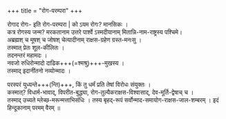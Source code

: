 +++
title = "रोग-परम्परा"
+++

रोगाद रोगः- इति रोग-परम्परा | को ऽयम रोगः? मानसिकः ।  
कत्र रोगस्य जन्म? मरकतानाम उत्तरे पार्श्वे ऽस्मदीयानाम् मितान्नि-नाम-राष्ट्रस्य पश्चिमे।  
अब्रह्मश् च मूषश् च जोषश् चेत्यादीनाम् राक्षस-ग्रहेण ग्रस्त-मनःसु ।  
तस्मात् प्रेतः शूल-कीलितः ।  
तदनन्तरं महामदः ।  
नवजो रुधिरोन्मादो दाढिक+++(=श्मश्रु)+++-मुखस्य ।  
तस्माद् इदानींतनो नव्योन्मादः । 

परस्परं युध्यन्ते+++(न्ति)+++, किं तु धर्मं प्रति तेषां विरोधः संयुक्तः ।  
कस्मात्? विधार्म-भावाद्, विपरीत-बुद्ध्या, रोग-तुल्यैकराक्षस-विश्वासाद्, देव-मूर्ति-द्वेषाच् च ।  
तस्माद् उच्यते म्लेच्छ-मरून्मत्ताभिसंधिः । तस्य बृहद्-रूपं सर्वोन्माद-समायोग-राक्षस-जाल-शम्बरम् । इदं हिन्दूकानाम् परमम् वैरम् ॥